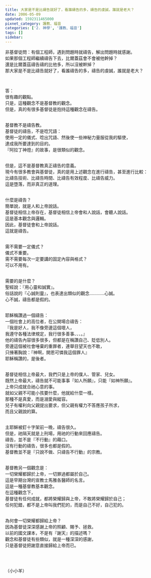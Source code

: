 ```yaml
---
title: 大家是不是比禱告就好了，看誰禱告的多，禱告的虔誠，誰就是老大？
date: 2006-05-09
updated: 1592311465000
pixnet_category: 護教、福音
categories: ['2. 神學', '護教、福音']
tags: []
sidebar: 
---
```


<p>非基督徒問：有個工程師，遇到問題時就禱告，解出問題時就感謝。<br/>
如果那個工程師繼續禱告下去，比爾蓋茲會不會被他幹掉？<br/>
還是比爾蓋茲禱告禱的比他多，所以沒被幹掉？<br/>
那大家是不是比禱告就好了，看誰禱告的多，禱告的虔誠，誰就是老大？</p>
<p> </p>
<p>答：<br/>
很有趣的觀點。<br/>
只是，這種觀念不是基督教的觀念。<br/>
但是，真的有很多基督徒是抱持這種觀念在禱告。</p>
<p><br/>
基督教不是禱告教。<br/>
基督徒的禱告，不是唸咒語：<br/>
使用一定的儀式、唸出咒語、然後使一些神秘力量服從我的驅使，<br/>
達成我所要達到的目的。<br/>
『阿拉丁神燈』的故事，是很類似的觀念。</p>
<p><br/>
但是，這不是基督教真正禱告的意義。<br/>
現今有很多教會與基督徒，真的是用上述觀念在進行禱告，甚至進行比較：<br/>
比禱告技術、比禱告時間、比禱告有效程度、比禱告威力。<br/>
這是墮落，而非真正的道理。</p>
<p><br/>
什麼是禱告？<br/>
簡單說，就是人和上帝說話。<br/>
基督徒相信上帝存在，基督徒相信上帝會和人說話，會聽人說話。<br/>
這是基本觀念與邏輯。<br/>
因此，基督徒會和上帝說話。<br/>
這就是禱告。</p>
<p><br/>
需不需要一定儀式？<br/>
儀式不重要。<br/>
需不需要每次一定要講的固定內容與格式？<br/>
可以不用有。</p>
<p><br/>
需要的是什麼？<br/>
聖經說：『用心靈和誠實』。<br/>
俗話說的『心誠則靈』，也表達出類似的觀念…………心誠。<br/>
心不誠，禱告都是假的。</p>
<p><br/>
耶穌稱讚過一個禱告：<br/>
一個社會上的高位者，在公開場合禱告：<br/>
『我是好人，我不像旁邊這個壞人，<br/>
我遵守各種法律規定，我行很多善事、、、。』<br/>
他的禱告內容很多很多，但都是在稱讚自己、貶低別人。<br/>
旁邊這個被社會唾棄的重罪者，連舉目望天也不敢，<br/>
只捶著胸說：『神啊，開恩可憐我這個罪人』<br/>
耶穌稱讚的，是後者。</p>
<p><br/>
基督徒相信上帝最大，我們只是上帝的僕人、管家、兒女。<br/>
既然上帝最大，禱告就不可能事事『如人所願』，只能『如神所願』。<br/>
上帝只成就合祂心意的事。<br/>
就如父親不可能小孩要什麼，他就給什麼一樣。<br/>
那種不是真愛，而是溺愛與縱容。<br/>
兒子有權利向父親提出要求，但父親有權力不答應孩子所求，<br/>
而且父親說的算。</p>
<p><br/>
主耶穌被釘十字架前一晚，禱告很久。<br/>
但是，祂隔天就是上刑場，用祂的行動來回應禱告。<br/>
禱告，並不是『不行動』的藉口。<br/>
沒有行動的禱告，很多也都是假的。<br/>
基督教並不是『只說不做、只禱告不行動』的宗教。</p>
<p><br/>
基督教另一個觀念是：<br/>
一切榮耀都歸於上帝，一切罪過都屬於自己。<br/>
這是早期台灣的宣教士馬雅各醫師的名言。<br/>
這是一種基督教基本觀念。<br/>
在這種觀念下，<br/>
基督徒有任何成就，都將榮耀歸與上帝，不敢將榮耀歸於自己；<br/>
任何犯錯，都不是上帝叫我們犯的，而是自己不好，自己犯的。</p>
<p><br/>
為何會一切榮耀都歸給上帝？<br/>
因為基督徒深深感謝上帝的照顧、賜予、拯救。<br/>
以前的國文課本，不是有『謝天』的描述嗎？<br/>
觀念和基督徒有些類似，就是一種深深的感謝，<br/>
只是基督徒把謝意直接歸給上帝而已。</p>
<p> </p>
<p><br/>
（小小羊）</p>
